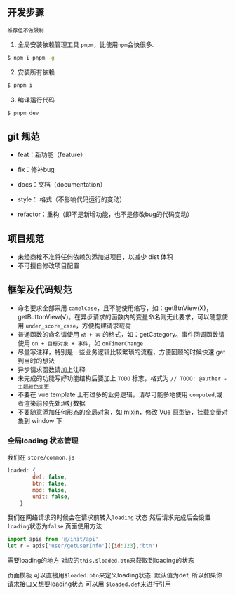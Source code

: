
## 开发步骤

`推荐但不做限制`

1. 全局安装依赖管理工具 `pnpm`，比使用`npm`会快很多. 
``` bash
$ npm i pnpm -g
```

2. 安装所有依赖

``` bash
$ pnpm i
```

3. 编译运行代码

``` bash
$ pnpm dev
```

## git 规范

+ feat：新功能（feature）

+ fix：修补bug

+ docs：文档（documentation）

+ style： 格式（不影响代码运行的变动）

+ refactor：重构（即不是新增功能，也不是修改bug的代码变动）


## 项目规范

+ 未经商榷不准将任何依赖包添加进项目，以减少 dist 体积
+ 不可擅自修改项目配置

## 框架及代码规范

+ 命名要求全部采用 `camelCase`，且不能使用缩写，如：getBtnView(X)，getButtonView(√)。在异步请求的函数内的变量命名则无此要求，可以随意使用 `under_score_case`，方便构建请求载荷
+ 普通函数的命名请使用 `动 + 宾` 的格式，如：getCategory。事件回调函数请使用 `on + 目标对象 + 事件`，如 `onTimerChange`
+ 尽量写注释，特别是一些业务逻辑比较繁琐的流程，方便回顾的时候快速 get 到当时的想法
+ 异步请求函数请加上注释
+ 未完成的功能写好功能结构后要加上 `TODO` 标志，格式为 `// TODO: @auther - 主题颜色变更`
+ 不要在 vue template 上有过多的业务逻辑，请尽可能多地使用 `computed`,或者渲染前预先处理好数据
+ 不要随意添加任何形态的全局对象，如 mixin，修改 Vue 原型链，挂载变量对象到 window 下


### 全局loading 状态管理
我们在 `store/common.js`
```js
loaded: {
        def: false,
        btn: false,
        mod: false,
        unit: false,
    }
```
我们在网络请求的时候会在请求前转入`loading` 状态 然后请求完成后会设置`loading`状态为`false`
页面使用方法

  ``` js
  import apis from '@/init/api'
let r = apis['user/getUserInfo']({id:123},'btn')

  ```
  
需要loading的地方 对应的`this.$loaded.btn`来获取到loading的状态

页面模板 可以直接用`$loaded.btn`来定义loading状态. 默认值为def,
所以如果你请求接口又想要loading状态 可以用 `$loaded.def`来进行引用

